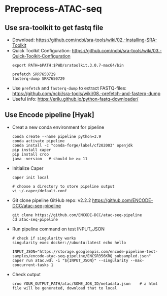 # Preprocess-ATAC-seq

## Use sra-toolkit to get fastq file
* Download: https://github.com/ncbi/sra-tools/wiki/02.-Installing-SRA-Toolkit
* Quick Toolkit Configuration: https://github.com/ncbi/sra-tools/wiki/03.-Quick-Toolkit-Configuration
  ```
  export PATH=$PATH:$PWD/sratoolkit.3.0.7-mac64/bin

  prefetch SRR7650729
  fasterq-dump SRR7650729
  ```
* Use `prefetch` and `fasterq-dump` to extract FASTQ-files: https://github.com/ncbi/sra-tools/wiki/08.-prefetch-and-fasterq-dump
* Useful info: https://erilu.github.io/python-fastq-downloader/

## Use Encode pipeline [Hyak]
* Creat a new conda environment for pipeline
  ```
  conda create --name pipeline python=3.9
  conda activate pipeline
  conda install -c "conda-forge/label/cf202003" openjdk
  pip install caper
  pip install croo
  java -version   # should be >= 11
  ```
* Initialize Caper
  ```
  caper init local

  # choose a directory to store pipeline output
  vi ~/.caper/default.conf
  ```
* Git clone pipeline GitHub repo: v2.2.2 https://github.com/ENCODE-DCC/atac-seq-pipeline
  ```
  git clone https://github.com/ENCODE-DCC/atac-seq-pipeline
  cd atac-seq-pipeline
  ```
* Run pipeline command on test INPUT_JSON
  ```
  # check if singularity works
  singularity exec docker://ubuntu:latest echo hello
  
  INPUT_JSON="https://storage.googleapis.com/encode-pipeline-test-samples/encode-atac-seq-pipeline/ENCSR356KRQ_subsampled.json"
  caper run atac.wdl -i "${INPUT_JSON}" --singularity --max-concurrent-tasks 1
  ```
* Check output
  ```
  croo YOUR_OUTPUT_PATH/atac/SOME_JOB_ID/metadata.json    # a html file will be generated, download that to local
  ```
